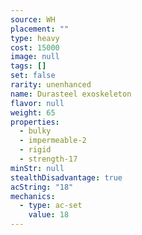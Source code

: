 ```yaml
---
source: WH
placement: ""
type: heavy
cost: 15000
image: null
tags: []
set: false
rarity: unenhanced
name: Durasteel exoskeleton
flavor: null
weight: 65
properties:
  - bulky
  - impermeable-2
  - rigid
  - strength-17
minStr: null
stealthDisadvantage: true
acString: "18"
mechanics:
  - type: ac-set
    value: 18
---
```

